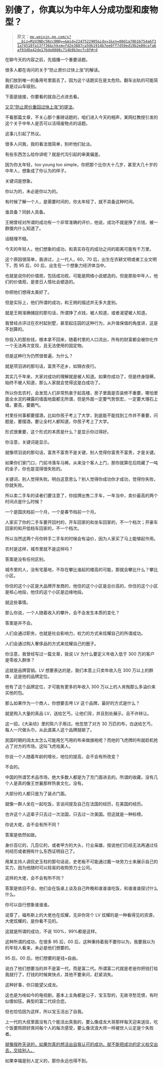 # 别傻了，你真以为中年人分成功型和废物型？

> 原文：[`mp.weixin.qq.com/s?__biz=MzU3NDc5Nzc0NQ==&mid=2247522905&idx=1&sn=00d1a70b1b754a6f31a74518fa13ff36&chksm=fd2e3887ca59b1914b7ee0ff7d59ed19b2e80cafa6af93d0a42de176de8808c714b9b3ecfc8f#rd`](http://mp.weixin.qq.com/s?__biz=MzU3NDc5Nzc0NQ==&mid=2247522905&idx=1&sn=00d1a70b1b754a6f31a74518fa13ff36&chksm=fd2e3887ca59b1914b7ee0ff7d59ed19b2e80cafa6af93d0a42de176de8808c714b9b3ecfc8f#rd)

在聊今天的内容之前，先插播一个重要话题。

很多人都在询问的关于“防止房价过快上涨”的解读。

我们放到唯一的备用号里面去了。因为这个话题实在是太危险。翻车出轨的可能简直是过山车级别。

下面是链接，你要看的就自己点进去看。 

[又见“防止房价重回过快上涨”的提法](http://mp.weixin.qq.com/s?__biz=Mzg4MTg2MzU3Mg==&mid=2247483840&idx=1&sn=b7318aa7ce5cb2226dd4ab33eb5f56ae&chksm=cf5e3f3bf829b62d36beafc0339adbca25235f2f512ba0eba0205b84709cbe47c450b4c61941&scene=21#wechat_redirect)。

不看那篇文章，不关心那个重磅话题的，咱们进入今天的相声，某网红教授引发的这个关于中年人是否可以活得废物点的话题。

这事儿引起了热议。

很多人问我，我的看法很简单，别听他们扯淡。

有些东西怎么给你讲呢？就是代沟引起的审美偏差。

因为你太年轻，too young too simple，你把那个比你大十几岁，甚至大几十岁的中年人，想象成了你认为的样子。

关键词是想象。

你以为的，未必是你以为的。

有时候了解一个人，是需要时间的，你太年轻了，就不具备这种时间。

谁具备？同龄人具备。

王朔曾经对所谓的成功有一个非常准确的评价，他说，成功不就是挣了点钱，被一群傻内什么知道了。

话糙理不糙。

今天的年轻人，他们想象的成功，和真实存在的成功之间的距离可能有千万里。

这个原因很简单，我讲过，上一代人，60，70 后，出生在农耕文明或者工业文明下，而 95 后，00 后，出生在一个想象力经济体当中。

也就是说你的价值观，包括成功观，可能是网络小说塑造的。但是那些中年人，他们的价值观，是昔日人情社会塑造的。

你把他们想得太美好了。

但是实际上，他们所谓的成功，和王朔的描述并无多大差别。

就是王朔准确捕捉的那句话，所谓挣了点钱，被人知道，或者渴望被人知道。

我曾经点评过在农村起别墅，甚至起庄园的这种行为，从升值保值的角度讲，这是不划算的。

你投入的那些钱，根本拿不回来，随着村里的人口流出，所有的财富都会被你化作一个无法再次变现，且无法使用的固定物。

但是这种行为仍然很普遍，为什么？

就是项羽讲的那句话，富贵不还乡，如锦衣夜行。

其实几千年来，大家对成功的理解就是被人知道。如果你成功了，但是终身隐瞒，始终不被人知道，那么人家就会觉得这是白成功了。

所以你去农村，会发现人们非常热衷于起高楼，房子里面是否装修不重要，哪怕里面全水泥的裸露的墙面地面都无所谓，但是外面一定要气势恢宏，一定要大理石上墙，要高，要霸气。

村里任何事都要摆酒，比如你孩子考上了大学，到底能不能找到工作并不重要，问题是，要摆酒，要让全村人都知道，你孩子考上了大学。

形式很重要，这个形式的本质是什么？是显示你过得好。

你注意，关键词是显示。

就像项羽说的那句话，富贵不富贵不是关键，别人觉得你富贵不富贵，才是关键。

如果你们家门口，门前冷落车马稀，从来没个客人上门，那你就算在后院藏了一吨的金子，你也是混得很失败的。

关键词，别人觉得失败。明白这意思么？别人觉得你成功你才成功，觉得你失败，你就失败。

所以卖二手车的读者们要注意了，你挂牌出售二手车，一年当中，卖价最高的两个时间点是什么时候？

一个是国庆档前一个月，一个是春节档前一个月。

人家买了你的二手车要开回村的，开车回家的和坐车回家的，不一个档次；开豪车回家的和开低档车回家的，不一个档次。

所以当然这两个月你转手二手车的时候会有溢价，因为人家买了马上能够起作用。

农村是这样，城市里就不是这样吗？

答案是没有任何区别。

城市里的人，没有宅基地，不存在攀比谁起的楼高的可能，那就会攀比什么？攀比小区。

你住的这个小区是大品牌开发商的，他住的这个小区是总价高的，你住的这个小区是核心地段，他住的这个小区是边缘地段。

就这些事情。

那么你说，一个人随着收入的攀升，会不会发生本质的变化？

答案是并不会。

人们会通过职务，也就是社会影响力，权力的方式来炫耀自己的所谓成功。

人们会通过购入奢侈品的方式来炫耀自己的圈子。

你注意，我曾经写过一篇文章，我说 LV 为什么要定义年收入低于 300 万的客户是零收入群体？

这就是品牌营销。LV 想要表达的是，我们本意上只卖年收入在 300 万以上的群体，这是他的品牌定位。

他有了这个品牌定位，才可能有更多的年收入 300 万以上的人肯掏那么多溢价来买他的包。

那么如果作为一个商人，你想要击垮 LV 这个品牌，最好的方式是什么？

就是购入大量的真品 LV，送给乞丐，让他们背，并且到处展示，且不许转让。

这一招，《大染坊》里的陈六子用过。他忽悠了对方 30 万匹的布，白送给乞丐，每人一尺做头巾，从此虞美人这个品牌就砸了。

民国时期的阔太太怎么可能用乞丐用的布来做旗袍呢？而他的飞虎牌的布就趁机抢占了对方的市场。这叫飞虎戏美人。

你说一个人随着年龄的增长，地位的提高，会不会有所改变？

不会的。

中国的所谓艺术品市场，绝大多数人都是为了充门面进去的。所谓的收藏，没有几个人是真的像王世襄那样热衷文化，没有。

大部分的人都只是为了装点门面。

就像一群人坐在一起吃饭，言谈间提及自己在法国的经历，在美国的经历。

也许这个人这辈子只去过一次法国，只去过一次美国。但这就是一种标榜。

你说大佬，会不会有所不同？

答案是依然如故。

身价百亿的，几百亿的，或者甲方的大头，行业枭雄，按说他们已经无法再通过任何经历或者拥有什么东西证明自己了。

用某主持人调侃史玉柱的那句话说，史老板不可能通过戴一块劳力士来展示自己的实力，因为他随时可以轻易的收购劳力士公司。

这样的大佬，会不会有所不同？

答案是依旧不会，他们会在饭桌上谈及自己昨晚和谁谁谁吃饭，和谁谁谁探讨什么什么。

你可以自行想象谁谁谁。

说穿了，福布斯上的大佬也在炫耀，无非你背个 LV 炫耀的是一种看得见的资源，大佬炫耀的，是你看不见的。

这就是所谓的成功，不说 100%，99%都是这样。

这种所谓的成功，在很多 95 后，00 后，这种秉持着我不要你以为，我要我以为的年轻人看来，未必是他们想要的。

95 后，00 后，他们想要的是钱+自由。

说白了他们想要当的并不是富一代，而是富二代。所谓富二代就是老爸你把钱打给我就行了，打钱的时候爽快点，其他不要来问，赶紧消失。

这种好事，你只能望父成龙。

这也是为啥如今的电视剧，基本上主角都是公子，宝玉型的，无故寻愁觅恨，有时似傻如狂。典型的富二代综合症。

但也恰恰因为这样，所以宝玉活出了自我。

上一代的大叔里面没有几个能活出真我的，要么像成龙大哥那样每天迎来送往，吃个饭要照顾好席间每个人的每次感受，要么像流浪大师一样被世人认定是个失败者。

[就像我昨天说的，如果你真的想活出自我认可的成功，就不能把成功的定义权交出去，交给别人。](http://mp.weixin.qq.com/s?__biz=MzU0MjYwNDU2Mw==&mid=2247509912&idx=2&sn=c0d9efd7ec597975ad52edaf92288755&chksm=fb1acbe4cc6d42f201b372c3604bec5afedade43de35adf4e3dfb3242719ad6e4a2fd420b0e8&scene=21#wechat_redirect) 

如果幸福是别人定义的，那你永远也得不到。